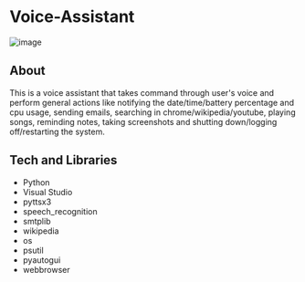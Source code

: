 # Voice-Assistant
![image](https://user-images.githubusercontent.com/98599230/154797304-bc41b626-a370-4cb0-b3bf-0baeb8d17ec0.png)
## About
This is a voice assistant that takes command through user's voice and perform general actions like notifying the date/time/battery percentage and cpu usage, sending emails, searching in chrome/wikipedia/youtube, playing songs, reminding notes, taking screenshots and shutting down/logging off/restarting the system.
## Tech and Libraries
* Python
* Visual Studio
* pyttsx3
* speech_recognition
* smtplib
* wikipedia
* os
* psutil
* pyautogui
* webbrowser
